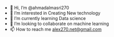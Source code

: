 - 👋 Hi, I’m @ahmadalmasri270
- 👀 I’m interested in Creating New technology
- 🌱 I’m currently learning Data science
- 💞️ I’m looking to collaborate on machine learning
- 📫 How to reach me alex270.net@gmail.com

<!---
ahmadalmasri270/ahmadalmasri270 is a ✨ special ✨ repository because its `README.md` (this file) appears on your GitHub profile.
You can click the Preview link to take a look at your changes.
--->
